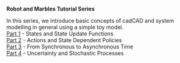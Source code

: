 **Robot and Marbles Tutorial Series**

In this series, we introduce basic concepts of cadCAD and system modelling in general using a simple toy model.  
[Part 1](robot-marbles-part-1/robot-marbles-part-1.ipynb) - States and State Update Functions  
[Part 2](robot-marbles-part-2/robot-marbles-part-2.ipynb) - Actions and State Dependent Policies  
[Part 3](robot-marbles-part-3/robot-marbles-part-3.ipynb) - From Synchronous to Asynchronous Time  
[Part 4](robot-marbles-part-4/robot-marbles-part-4.ipynb) - Uncertainty and Stochastic Processes  
